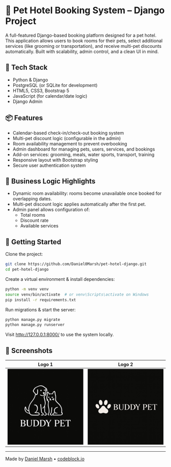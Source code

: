 # 🐾 Pet Hotel Booking System – Django Project

A full-featured Django-based booking platform designed for a pet hotel. This application allows users to book rooms for their pets, select additional services (like grooming or transportation), and receive multi-pet discounts automatically. Built with scalability, admin control, and a clean UI in mind.

## 🔧 Tech Stack

- Python & Django
- PostgreSQL (or SQLite for development)
- HTML5, CSS3, Bootstrap 5
- JavaScript (for calendar/date logic)
- Django Admin

## 📦 Features

- Calendar-based check-in/check-out booking system
- Multi-pet discount logic (configurable in the admin)
- Room availability management to prevent overbooking
- Admin dashboard for managing pets, users, services, and bookings
- Add-on services: grooming, meals, water sports, transport, training
- Responsive layout with Bootstrap styling
- Secure user authentication system

## 🧠 Business Logic Highlights

- Dynamic room availability: rooms become unavailable once booked for overlapping dates.
- Multi-pet discount logic applies automatically after the first pet.
- Admin panel allows configuration of:
  - Total rooms
  - Discount rate
  - Available services

## 🚀 Getting Started

Clone the project:
```bash
git clone https://github.com/Daniel0Marsh/pet-hotel-django.git
cd pet-hotel-django
```
Create a virtual environment & install dependencies:
```bash
python -m venv venv
source venv/bin/activate  # or venv\Scripts\activate on Windows
pip install -r requirements.txt
```
Run migrations & start the server:
```bash
python manage.py migrate
python manage.py runserver
```
Visit http://127.0.0.1:8000/ to use the system locally.

## 📸 Screenshots

| Logo 1                      | Logo 2                      |
|-----------------------------|-----------------------------|
| ![Logo 1](media/logo_1.jpg) | ![Logo 2](media/logo_2.jpg) |

---

Made by [Daniel Marsh](https://github.com/Daniel0Marsh) • [codeblock.io](https://codeblock.io)

